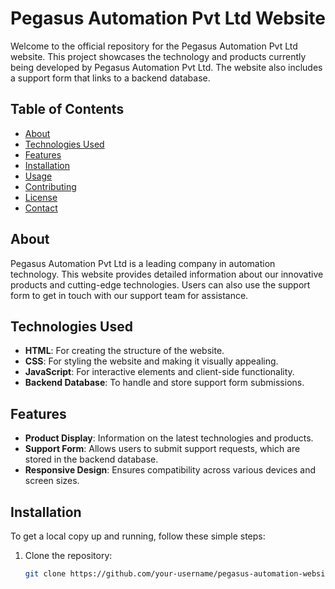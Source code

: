 # Pegasus Automation Pvt Ltd Website

Welcome to the official repository for the Pegasus Automation Pvt Ltd website. This project showcases the technology and products currently being developed by Pegasus Automation Pvt Ltd. The website also includes a support form that links to a backend database.

## Table of Contents
- [About](#about)
- [Technologies Used](#technologies-used)
- [Features](#features)
- [Installation](#installation)
- [Usage](#usage)
- [Contributing](#contributing)
- [License](#license)
- [Contact](#contact)

## About

Pegasus Automation Pvt Ltd is a leading company in automation technology. This website provides detailed information about our innovative products and cutting-edge technologies. Users can also use the support form to get in touch with our support team for assistance.

## Technologies Used

- **HTML**: For creating the structure of the website.
- **CSS**: For styling the website and making it visually appealing.
- **JavaScript**: For interactive elements and client-side functionality.
- **Backend Database**: To handle and store support form submissions.

## Features

- **Product Display**: Information on the latest technologies and products.
- **Support Form**: Allows users to submit support requests, which are stored in the backend database.
- **Responsive Design**: Ensures compatibility across various devices and screen sizes.

## Installation

To get a local copy up and running, follow these simple steps:

1. Clone the repository:
   ```bash
   git clone https://github.com/your-username/pegasus-automation-website.git
